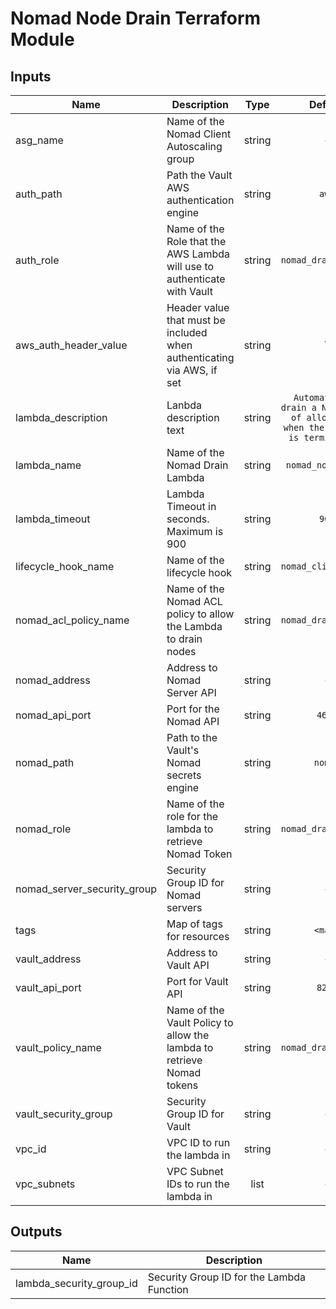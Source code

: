 # Nomad Node Drain Terraform Module

## Inputs

| Name | Description | Type | Default | Required |
|------|-------------|:----:|:-----:|:-----:|
| asg_name | Name of the Nomad Client Autoscaling group | string | - | yes |
| auth_path | Path the Vault AWS authentication engine | string | `aws` | no |
| auth_role | Name of the Role that the AWS Lambda will use to authenticate with Vault | string | `nomad_drain_lambda` | no |
| aws_auth_header_value | Header value that must be included when authenticating via AWS, if set | string | `` | no |
| lambda_description | Lanbda description text | string | `Automatically drain a Nomad node of allocations when the instance is terminating.` | no |
| lambda_name | Name of the Nomad Drain Lambda | string | `nomad_node_drain` | no |
| lambda_timeout | Lambda Timeout in seconds. Maximum is 900 | string | `900` | no |
| lifecycle_hook_name | Name of the lifecycle hook | string | `nomad_client_drain` | no |
| nomad_acl_policy_name | Name of the Nomad ACL policy to allow the Lambda to drain nodes | string | `nomad_drain_lambda` | no |
| nomad_address | Address to Nomad Server API | string | - | yes |
| nomad_api_port | Port for the Nomad API | string | `4646` | no |
| nomad_path | Path to the Vault's Nomad secrets engine | string | `nomad` | no |
| nomad_role | Name of the role for the lambda to retrieve Nomad Token | string | `nomad_drain_lambda` | no |
| nomad_server_security_group | Security Group ID for Nomad servers | string | - | yes |
| tags | Map of tags for resources | string | `<map>` | no |
| vault_address | Address to Vault API | string | - | yes |
| vault_api_port | Port for Vault API | string | `8200` | no |
| vault_policy_name | Name of the Vault Policy to allow the lambda to retrieve Nomad tokens | string | `nomad_drain_lambda` | no |
| vault_security_group | Security Group ID for Vault | string | - | yes |
| vpc_id | VPC ID to run the lambda in | string | - | yes |
| vpc_subnets | VPC Subnet IDs to run the lambda in | list | - | yes |

## Outputs

| Name | Description |
|------|-------------|
| lambda_security_group_id | Security Group ID for the Lambda Function |
